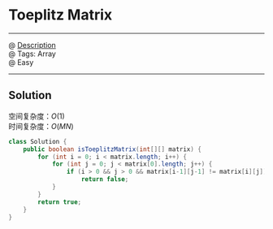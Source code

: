 # Toeplitz Matrix
------------------
@ [Description](https://leetcode.com/problems/toeplitz-matrix/)  
@ Tags: Array     
@ Easy

------------------
## Solution
空间复杂度：$O(1)$  
时间复杂度：$O(MN)$  
```java
class Solution {
    public boolean isToeplitzMatrix(int[][] matrix) {
        for (int i = 0; i < matrix.length; i++) {
            for (int j = 0; j < matrix[0].length; j++) {
                if (i > 0 && j > 0 && matrix[i-1][j-1] != matrix[i][j])
                    return false;
            }
        }
        return true;
    }
}
```
